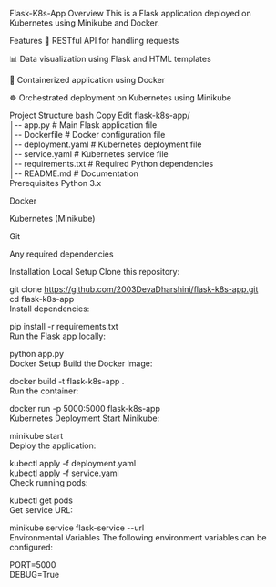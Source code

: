 Flask-K8s-App
Overview
This is a Flask application deployed on Kubernetes using Minikube and Docker.

Features
🚀 RESTful API for handling requests

📊 Data visualization using Flask and HTML templates

🐳 Containerized application using Docker

☸️ Orchestrated deployment on Kubernetes using Minikube

Project Structure
bash
Copy
Edit
flask-k8s-app/  
│-- app.py                 # Main Flask application file  
│-- Dockerfile             # Docker configuration file  
│-- deployment.yaml        # Kubernetes deployment file  
│-- service.yaml           # Kubernetes service file  
│-- requirements.txt       # Required Python dependencies  
│-- README.md              # Documentation  
Prerequisites
Python 3.x

Docker

Kubernetes (Minikube)

Git

Any required dependencies

Installation
Local Setup
Clone this repository:

git clone https://github.com/2003DevaDharshini/flask-k8s-app.git  
cd flask-k8s-app  
Install dependencies:

pip install -r requirements.txt  
Run the Flask app locally:


python app.py  
Docker Setup
Build the Docker image:

docker build -t flask-k8s-app .  
Run the container:

docker run -p 5000:5000 flask-k8s-app  
Kubernetes Deployment
Start Minikube:

minikube start  
Deploy the application:

kubectl apply -f deployment.yaml  
kubectl apply -f service.yaml  
Check running pods:

kubectl get pods  
Get service URL:

minikube service flask-service --url  
Environmental Variables
The following environment variables can be configured:

PORT=5000  
DEBUG=True  
